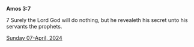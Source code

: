 **Amos 3:7**

7 Surely the Lord God will do nothing, but he revealeth his secret unto his servants the prophets.

[Sunday 07-April, 2024](https://getbible.net/kjv/Amos/3/7)
